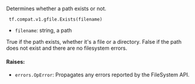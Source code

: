
Determines whether a path exists or not.

```
 tf.compat.v1.gfile.Exists(filename)
```
- `filename`: string, a path

True if the path exists, whether it's a file or a directory. False if the path does not exist and there are no filesystem errors.
#### Raises:
- `errors.OpError`: Propagates any errors reported by the FileSystem API.
